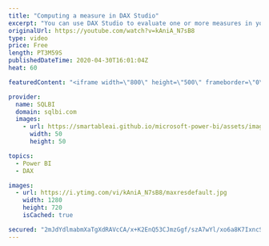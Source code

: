 ```yaml
---
title: "Computing a measure in DAX Studio"
excerpt: "You can use DAX Studio to evaluate one or more measures in your data model. This is the first step to write, test, and debug your DAX measures in a productive manner.  How to learn DAX: https://www.sqlbi.com/guides/dax/ DAX Studio: https://daxstudio.org/"
originalUrl: https://youtube.com/watch?v=kAniA_N7sB8
type: video
price: Free
length: PT3M59S
publishedDateTime: 2020-04-30T16:01:04Z
heat: 60

featuredContent: "<iframe width=\"800\" height=\"500\" frameborder=\"0\" src=\"https://www.youtube.com/embed/kAniA_N7sB8\" allow=\"accelerometer; autoplay; encrypted-media; gyroscope; picture-in-picture\" allowfullscreen></iframe>"

provider:
  name: SQLBI
  domain: sqlbi.com
  images:
    - url: https://smartableai.github.io/microsoft-power-bi/assets/images/organizations/sqlbi.com-50x50.jpg
      width: 50
      height: 50

topics:
  - Power BI
  - DAX

images:
  - url: https://i.ytimg.com/vi/kAniA_N7sB8/maxresdefault.jpg
    width: 1280
    height: 720
    isCached: true

secured: "2mJdYdlmabmXaTgXdRAVcCA/x+K2EnQ53CJmzGgf/szA7wYl/xo6a8K7IxncSnoLOGB7MNxsZikosB3rWxYHGymADdMKrjca9Jkyq4NQ0UFpKD1cbX7AG8b+qaF+esUjreMwXe4ni62eerraYxqrdF8Ku22gXEy6TniaCF9q/1ImzeCoWwo8MIxlgC3AQjnFyd7jQpT3/H2cFyRTtjNZUAznza1m2UHi4+CGhSz9D0bxtw4pZfa7qOg5uPOmhRNYJ4L+Zj0wDlYRFwu8suBpGAvztGuKr3/fOzKPUFOTgJ4xq5EUMjfLUkLLOf6BrvjyTW5+qtkzHTti7ioWXnoP9Hl1ahxm6XqBmiNnkttpf2bocUtyb8heVlYNwCr35X2DC4TKG+bnao5VAMXV4Ssnf+5YbcEcHDsaYUOsTjCB32k=;s45U5rBL4/HyUQ72y6oi9Q=="
---
```


